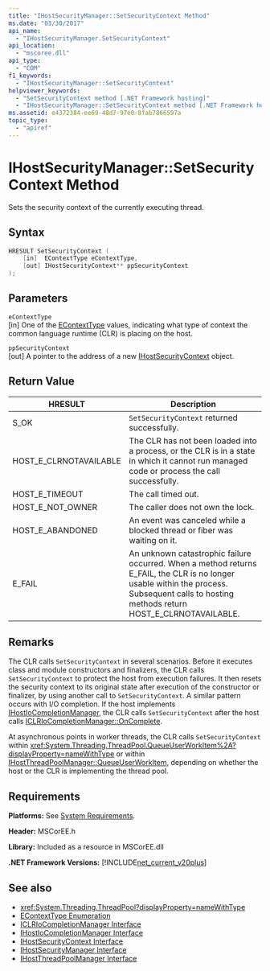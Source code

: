 ```yaml
---
title: "IHostSecurityManager::SetSecurityContext Method"
ms.date: "03/30/2017"
api_name: 
  - "IHostSecurityManager.SetSecurityContext"
api_location: 
  - "mscoree.dll"
api_type: 
  - "COM"
f1_keywords: 
  - "IHostSecurityManager::SetSecurityContext"
helpviewer_keywords: 
  - "SetSecurityContext method [.NET Framework hosting]"
  - "IHostSecurityManager::SetSecurityContext method [.NET Framework hosting]"
ms.assetid: e4372384-ee69-48d7-97e0-8fab7866597a
topic_type: 
  - "apiref"
---
```

# IHostSecurityManager::SetSecurityContext Method
Sets the security context of the currently executing thread.  
  
## Syntax  
  
```cpp  
HRESULT SetSecurityContext (  
    [in]  EContextType eContextType,  
    [out] IHostSecurityContext** ppSecurityContext  
);  
```  
  
## Parameters  
 `eContextType`  
 [in] One of the [EContextType](econtexttype-enumeration.md) values, indicating what type of context the common language runtime (CLR) is placing on the host.  
  
 `ppSecurityContext`  
 [out] A pointer to the address of a new [IHostSecurityContext](ihostsecuritycontext-interface.md) object.  
  
## Return Value  
  
|HRESULT|Description|  
|-------------|-----------------|  
|S_OK|`SetSecurityContext` returned successfully.|  
|HOST_E_CLRNOTAVAILABLE|The CLR has not been loaded into a process, or the CLR is in a state in which it cannot run managed code or process the call successfully.|  
|HOST_E_TIMEOUT|The call timed out.|  
|HOST_E_NOT_OWNER|The caller does not own the lock.|  
|HOST_E_ABANDONED|An event was canceled while a blocked thread or fiber was waiting on it.|  
|E_FAIL|An unknown catastrophic failure occurred. When a method returns E_FAIL, the CLR is no longer usable within the process. Subsequent calls to hosting methods return HOST_E_CLRNOTAVAILABLE.|  
  
## Remarks  
 The CLR calls `SetSecurityContext` in several scenarios. Before it executes class and module constructors and finalizers, the CLR calls `SetSecurityContext` to protect the host from execution failures. It then resets the security context to its original state after execution of the constructor or finalizer, by using another call to `SetSecurityContext`. A similar pattern occurs with I/O completion. If the host implements [IHostIoCompletionManager](ihostiocompletionmanager-interface.md), the CLR calls `SetSecurityContext` after the host calls [ICLRIoCompletionManager::OnComplete](iclriocompletionmanager-oncomplete-method.md).  
  
 At asynchronous points in worker threads, the CLR calls `SetSecurityContext` within <xref:System.Threading.ThreadPool.QueueUserWorkItem%2A?displayProperty=nameWithType> or within [IHostThreadPoolManager::QueueUserWorkItem](ihostthreadpoolmanager-queueuserworkitem-method.md), depending on whether the host or the CLR is implementing the thread pool.  
  
## Requirements  
 **Platforms:** See [System Requirements](../../get-started/system-requirements.md).  
  
 **Header:** MSCorEE.h  
  
 **Library:** Included as a resource in MSCorEE.dll  
  
 **.NET Framework Versions:** [!INCLUDE[net_current_v20plus](../../../../includes/net-current-v20plus-md.md)]  
  
## See also

- <xref:System.Threading.ThreadPool?displayProperty=nameWithType>
- [EContextType Enumeration](econtexttype-enumeration.md)
- [ICLRIoCompletionManager Interface](iclriocompletionmanager-interface.md)
- [IHostIoCompletionManager Interface](ihostiocompletionmanager-interface.md)
- [IHostSecurityContext Interface](ihostsecuritycontext-interface.md)
- [IHostSecurityManager Interface](ihostsecuritymanager-interface.md)
- [IHostThreadPoolManager Interface](ihostthreadpoolmanager-interface.md)
